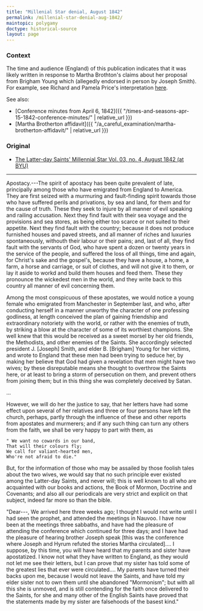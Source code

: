 ```yaml
---
title: "Millenial Star denial, August 1842"
permalink: /millenial-star-denial-aug-1842/
maintopic: polygamy
doctype: historical-source
layout: page
---
```


### Context

The time and audience (England) of this publication indicates that it was likely written in response to Martha Brothton's claims about her proposal from Brigham Young which (allegedly endorsed in person by Joseph Smith).  For example, see Richard and Pamela Price's interpretation [here](https://web.archive.org/web/20191220192033/http://restorationbookstore.org:80/articles/nopolygamy/jsfp-vol2/2chp1.htm).

See also:

* [Conference minutes from April 6, 1842]({{ "/times-and-seasons-apr-15-1842-conference-minutes/" | relative_url }})
* [Martha Brotherton affidavit]({{ "/a_careful_examination/martha-brotherton-affidavit/" | relative_url }})

### Original

* [The Latter-day Saints' Millennial Star Vol. 03, no. 4, August 1842 (at BYU)](http://contentdm.lib.byu.edu/cdm/compoundobject/collection/MStar/id/20948/rec/3)

---

Apostacy.---The spirit of apostacy has been quite prevalent of late, principally among those who have emigrated from England to America.  They are first seized with a murmuring and fault-finding spirit towards those who have suffered perils and privations, by sea and land, for them and for the cause of truth.  These they seek to injure by all manner of evil speaking and railing accusation.  Next they find fault with their sea voyage and the provisions and sea stores, as being either too scarce or not suited to their appetite.  Next they find fault with the country; because it does not produce furnished houses and paved streets, and all manner of riches and luxuries spontaneously, withouth their labour or their pains; and, last of all, they find fault with the servants of God, who have spent a dozen or twenty years in the service of the people, and suffered the loss of all things, time and again, for Christ's sake and the gospel's, because they have a house, a home, a farm, a horse and carriage, or suit of clothes, and will not give it to them, or lay it aside to workd and build them houses and feed them.  These they pronounce the wickedest men in the world, and they write back to this country all manner of evil concerning them.

Among the most conspicuous of these apostates, we would notice a young female who emigrated from Manchester in September last, and who, after conducting herself in a manner unworthy the character of one professing godliness, at length conceived the plan of gaining friendship and extraordinary notoriety with the world, or rather with the enemies of truth, by striking a blow at the character of some of its worthiest champions. She well knew that this would be received as a sweet morsel by her old friends, the Methodists, and other enemies of the Saints. She accordingly selected president J. [Joseph] Smith, and elder B. [Brigham] Young for her victims, and wrote to England that these men had been trying to seduce her, by making her believe that God had given a revelation that men might have two wives; by these disreputable means she thought to overthrow the Saints here, or at least to bring a storm of persecution on them, and prevent others from joining them; but in this thing she was completely deceived by Satan.

...

However, we will do her the justice to say, that her letters have had some effect upon several of her relatives and three or four persons have left the church, perhaps, partly through the influence of these and other reports from apostates and murmerers; and if any such thing can turn any others from the faith, we shall be very happy to part with them, as

    " We want no cowards in our band,
    That will their colours fly;
    We call for valiant-hearted men,
    Who're not afraid to die."

But, for the information of those who may be assailed by those foolish tales about the two wives, we would say that no such principle ever existed among the Latter-day Saints, and never will; this is well known to all who are acquainted with our books and actions, the Book of Mormon, Doctrine and Covenants; and also all our periodicals are very strict and explicit on that subject, indeed far more so than the bible.

"Dear---, We arrived here three weeks ago; I thought I would not write until I had seen the prophet, and attended the meetings in Nauvoo. I have now been at the meetings three sabbaths, and have had the pleasure of attending the conference which continued for three days; and I have had the pleasure of hearing brother Joseph speak [this was the conference where Joseph and Hyrum refuted the stories Martha circulated].... I suppose, by this time, you will have heard that my parents and sister have apostatized. I know not what they have written to England, as they would not let me see their letters, but I can prove that my sister has told some of the greatest lies that ever were circulated.... My parents have turned their backs upon me, because I would not leave the Saints, and have told my elder sister not to own them until she abandoned "Mormonism"; but with all this she is unmoved, and is still contending for the faith once delivered to the Saints, for she and many other of the English Saints have proved that the statements made by my sister are falsehoods of the basest kind."
